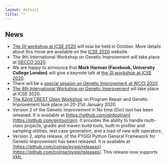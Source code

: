 ```yaml
---
layout: default
title: "" 
---
```


## **News**
* [The GI workshop at ICSE 2020](./gi2020icse.html) will now be held in October. More details about this move are available on the [ICSE 2020](https://conf.researchr.org/home/icse-2020) website.
* The 9th International Workshop on Genetic Improvement will take place at [GECCO 2020](https://gecco-2020.sigevo.org/index.html/Workshops#id_The%20Ninth%20Genetic%20Improvement%20Workshop%20(2020)).
* We are happy to announce that **Mark Harman (Facebook, University College London)** will give a keynote talk at [the GI workshop at ICSE 2020](./gi2020icse.html).
* There will be a [special session on Genetic Improvement at WCCI 2020](./wcci2020ss.html).
* [The 8th International Workshop on Genetic Improvement](./gi2020icse.html) wil take place at ICSE 2020.
* [The 62nd CREST Open Workshop](http://crest.cs.ucl.ac.uk/cow/62/) on Program Repair and Genetic Improvement took place on 20-21st January 2020.
* Version 2 of the Genetic Improvement in No time (Gin) tool has been released. It is available at [https://github.com/gintool/gin](https://github.com/gintool/gin). It provides the ability to handle multi-class projects, gradle and maven build tools, built-in profiler and sampling utilities, test case generation, and a load of new edit operators.
* Version 2, alpha release, of the PYGGI Python General Framework for Genetic Improvement has been released. It is available at [https://github.com/coinse/pyggi/releases](https://github.com/coinse/pyggi/releases). This release now supports XML.
